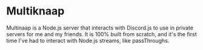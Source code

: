 # Multiknaap
 Multinaap is a Node.js server that interacts with Discord.js to use in private servers for me and my friends. It is 100% built from scratch, and it's the first time I've had to interact with Node.js streams, like passThroughs. 
